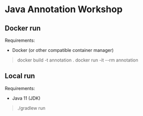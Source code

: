 # Java Annotation Workshop

## Docker run

Requirements:

- Docker (or other compatible container manager)

> docker build -t annotation .
> docker run -it --rm annotation

## Local run

Requirements:

- Java 11 (JDK)

> ./gradlew run
